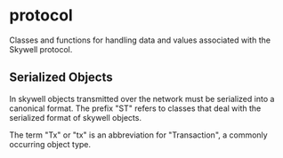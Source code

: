 # protocol

Classes and functions for handling data and
values associated with the Skywell protocol.

## Serialized Objects

In skywell objects transmitted over the network must be
serialized into a canonical format. The prefix "ST" refers
to classes that deal with the serialized format of skywell
objects.

The term "Tx" or "tx" is an abbreviation for "Transaction",
a commonly occurring object type.
